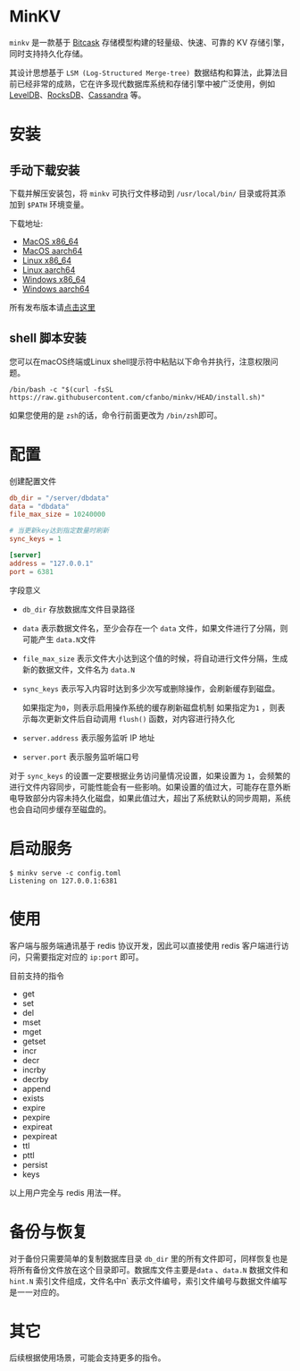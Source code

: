 # MinKV

`minkv` 是一款基于 [Bitcask](https://riak.com/assets/bitcask-intro.pdf) 存储模型构建的轻量级、快速、可靠的 KV 存储引擎，同时支持持久化存储。

其设计思想基于 `LSM (Log-Structured Merge-tree) `数据结构和算法，此算法目前已经非常的成熟，它在许多现代数据库系统和存储引擎中被广泛使用，例如 [LevelDB](https://github.com/google/leveldb)、[RocksDB](https://rocksdb.org/)、[Cassandra](https://github.com/apache/cassandra) 等。

# 安装

## 手动下载安装

下载并解压安装包，将 `minkv` 可执行文件移动到 `/usr/local/bin/` 目录或将其添加到 `$PATH` 环境变量。

下载地址:

- [MacOS x86_64](https://githubfiles.oss-cn-shanghai.aliyuncs.com/minkv/minkv-latest-x86_64-apple-darwin.tar.gz)
- [MacOS aarch64](https://githubfiles.oss-cn-shanghai.aliyuncs.com/minkv/minkv-latest-aarch64-apple-darwin.tar.gz)
- [Linux x86_64](https://githubfiles.oss-cn-shanghai.aliyuncs.com/minkv/minkv-latest-x86_64-unknown-linux-gnu.tar.gz)
- [Linux aarch64](https://githubfiles.oss-cn-shanghai.aliyuncs.com/minkv/minkv-latest-aarch64-unknown-linux-gnu.tar.gz)
- [Windows x86_64](https://githubfiles.oss-cn-shanghai.aliyuncs.com/minkv/minkv-latest-x86_64-pc-windows-msvc.zip)
- [Windows aarch64](https://githubfiles.oss-cn-shanghai.aliyuncs.com/minkv/minkv-latest-aarch64-pc-windows-msvc.zip)

所有发布版本请[点击这里](https://github.com/cfanbo/minkv/releases)

## shell 脚本安装

您可以在macOS终端或Linux shell提示符中粘贴以下命令并执行，注意权限问题。

```shell
/bin/bash -c "$(curl -fsSL https://raw.githubusercontent.com/cfanbo/minkv/HEAD/install.sh)"
```

如果您使用的是 `zsh`的话，命令行前面更改为 `/bin/zsh`即可。

# 配置

创建配置文件
```toml
db_dir = "/server/dbdata"
data = "dbdata"
file_max_size = 10240000

# 当更新key达到指定数量时刷新
sync_keys = 1

[server]
address = "127.0.0.1"
port = 6381
```

字段意义

- `db_dir` 存放数据库文件目录路径

- `data` 表示数据文件名，至少会存在一个 `data` 文件，如果文件进行了分隔，则可能产生 `data.N`文件

- `file_max_size` 表示文件大小达到这个值的时候，将自动进行文件分隔，生成新的数据文件，文件名为 `data.N`

- `sync_keys` 表示写入内容时达到多少次写或删除操作，会刷新缓存到磁盘。

  如果指定为`0`，则表示启用操作系统的缓存刷新磁盘机制
  如果指定为`1` ，则表示每次更新文件后自动调用  `flush()` 函数，对内容进行持久化
  
- `server.address` 表示服务监听 IP 地址

-  `server.port` 表示服务监听端口号

对于  `sync_keys` 的设置一定要根据业务访问量情况设置，如果设置为 `1`，会频繁的进行文件内容同步，可能性能会有一些影响。如果设置的值过大，可能存在意外断电导致部分内容未持久化磁盘，如果此值过大，超出了系统默认的同步周期，系统也会自动同步缓存至磁盘的。


# 启动服务

```shell
$ minkv serve -c config.toml
Listening on 127.0.0.1:6381
```

# 使用

客户端与服务端通讯基于 redis 协议开发，因此可以直接使用 redis 客户端进行访问，只需要指定对应的 `ip:port` 即可。

目前支持的指令

- get
- set
- del
- mset
- mget
- getset
- incr
- decr
- incrby
- decrby
- append
- exists
- expire
- pexpire
- expireat
- pexpireat
- ttl
- pttl
- persist
- keys

以上用户完全与 redis 用法一样。

# 备份与恢复

对于备份只需要简单的复制数据库目录 `db_dir` 里的所有文件即可，同样恢复也是将所有备份文件放在这个目录即可。数据库文件主要是`data` 、`data.N` 数据文件和  `hint.N` 索引文件组成，文件名中n` 表示文件编号，索引文件编号与数据文件编写是一一对应的。

# 其它

后续根据使用场景，可能会支持更多的指令。
